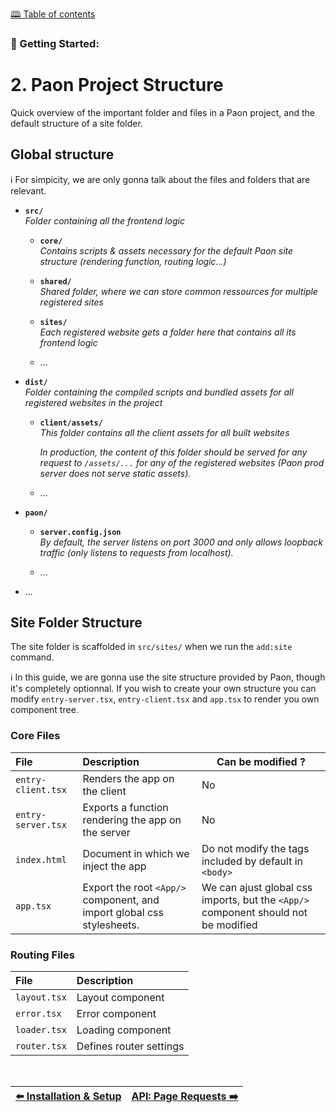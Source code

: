 [🕮 Table of contents](/Readme.md)

### 🦚 Getting Started: 

# 2. Paon Project Structure

Quick overview of the important folder and files in a Paon project, and the default structure of a site folder.

## Global structure

ℹ️ For simpicity, we are only gonna talk about the files and folders that are relevant.

- **`src/`**\
    *Folder containing all the frontend logic* 

    - **`core/`**\
        *Contains scripts & assets necessary for the default Paon site structure (rendering function, routing logic...)* 

    - **`shared/`**\
        *Shared folder, where we can store common ressources for multiple registered sites* 
    
    - **`sites/`**\
        *Each registered website gets a folder here that contains all its frontend logic* 

    - ...

- **`dist/`**\
    *Folder containing the compiled scripts and bundled assets for all registered websites in the project* 

    - **`client/assets/`**\
        *This folder contains all the client assets for all built websites*

        *In production, the content of this folder should be served for any request to `/assets/...` for any of the registered websites (Paon prod server does not serve static assets).*
    
    - ...

- **`paon/`**

    - **`server.config.json`**\
        *By default, the server listens on port 3000 and only allows loopback traffic (only listens to requests from localhost).*
    
    - ...

- ...

## Site Folder Structure

The site folder is scaffolded in `src/sites/` when we run the `add:site` command.

ℹ️ In this guide, we are gonna use the site structure provided by Paon, though it's completely optionnal. If you wish to create your own structure you can modify `entry-server.tsx`, `entry-client.tsx` and `app.tsx` to render you own component tree.

### Core Files

| File | Description | Can be modified ? |
| :- | :- | - |
| `entry-client.tsx` | Renders the app on the client | No |
| `entry-server.tsx` | Exports a function rendering the app on the server | No |
| `index.html` | Document in which we inject the app| Do not modify the tags included by default in `<body>`  |
| `app.tsx` | Export the root `<App/>` component, and import global css stylesheets. | We can ajust global css imports, but the `<App/>` component should not be modified |

### Routing Files

| File | Description |
| :- | :- | 
| `layout.tsx` | Layout component |
| `error.tsx` | Error component |
| `loader.tsx` | Loading component |
| `router.tsx` | Defines router settings |

<br/>

| [⬅️ Installation & Setup](/documentation/getting-started/1-setup.md) | [API: Page Requests ➡️](/documentation/getting-started/3-api.md) |
| :--- | ----: |